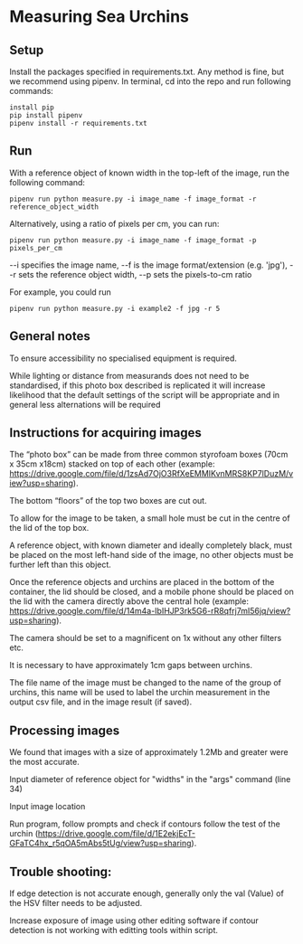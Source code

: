 # Measuring Sea Urchins

## Setup

Install the packages specified in requirements.txt. Any method is fine, but we recommend using pipenv. In terminal, cd into the repo and run following commands:

    install pip
    pip install pipenv
    pipenv install -r requirements.txt

## Run

With a reference object of known width in the top-left of the image, run the following command:

    pipenv run python measure.py -i image_name -f image_format -r reference_object_width

Alternatively, using a ratio of pixels per cm, you can run:

    pipenv run python measure.py -i image_name -f image_format -p pixels_per_cm

--i specifies the image name, 
--f is the image format/extension (e.g. 'jpg'),
--r sets the reference object width,
--p sets the pixels-to-cm ratio

For example, you could run
    
    pipenv run python measure.py -i example2 -f jpg -r 5

## General notes

To ensure accessibility no specialised equipment is required. 

While lighting or distance from measurands does not need to be standardised, if this photo box described is replicated it will increase likelihood that the default settings of the script will be appropriate and in general less alternations will be required

## Instructions for acquiring images

The “photo box” can be made from three common styrofoam boxes (70cm x 35cm x18cm) stacked on top of each other (example: https://drive.google.com/file/d/1zsAd7OjO3RfXeEMMIKvnMRS8KP7lDuzM/view?usp=sharing).

The bottom “floors” of the top two boxes are cut out. 

To allow for the image to be taken, a small hole must be cut in the centre of the lid of the top box. 

A reference object, with known diameter and ideally completely black, must be placed on the most left-hand side of the image, no other objects must be further left than this object.

Once the reference objects and urchins are placed in the bottom of the container, the lid should be closed, and a mobile phone should be placed on the lid with the camera directly above the central hole (example: https://drive.google.com/file/d/14m4a-IbIHJP3rk5G6-rR8qfrj7mI56jq/view?usp=sharing). 

The camera should be set to a magnificent on 1x without any other filters etc. 

It is necessary to have approximately 1cm gaps between urchins.

The file name of the image must be changed to the name of the group of urchins, this name will be used to label the urchin measurement in the output csv file, and in the image result (if saved).

## Processing images 

We found that images with a size of approximately 1.2Mb and greater were the most accurate. 

Input diameter of reference object for "widths" in the "args" command (line 34) 

Input image location

Run program, follow prompts and check if contours follow the test of the urchin (https://drive.google.com/file/d/1E2ekjEcT-GFaTC4hx_r5qOA5mAbs5tUg/view?usp=sharing). 

## Trouble shooting:

If edge detection is not accurate enough, generally only the val (Value) of the HSV filter needs to be adjusted.

Increase exposure of image using other editing software if contour detection is not working with editting tools within script. 


